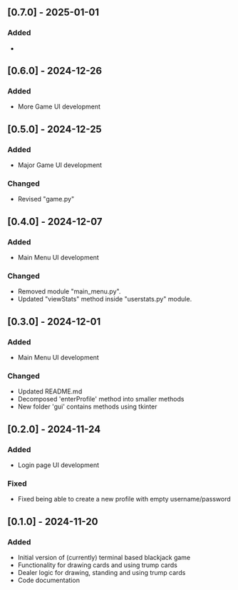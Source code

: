 ## [0.7.0] - 2025-01-01
### Added
- 

## [0.6.0] - 2024-12-26
### Added
- More Game UI development

## [0.5.0] - 2024-12-25
### Added
- Major Game UI development

### Changed
- Revised "game.py"

## [0.4.0] - 2024-12-07
### Added
- Main Menu UI development

### Changed
- Removed module "main_menu.py".
- Updated "viewStats" method inside "userstats.py" module.

## [0.3.0] - 2024-12-01
### Added
- Main Menu UI development

### Changed
- Updated README.md
- Decomposed 'enterProfile' method into smaller methods
- New folder 'gui' contains methods using tkinter 

## [0.2.0] - 2024-11-24
### Added
- Login page UI development

### Fixed
- Fixed being able to create a new profile with empty username/password

## [0.1.0] - 2024-11-20
### Added
- Initial version of (currently) terminal based blackjack game
- Functionality for drawing cards and using trump cards
- Dealer logic for drawing, standing and using trump cards
- Code documentation